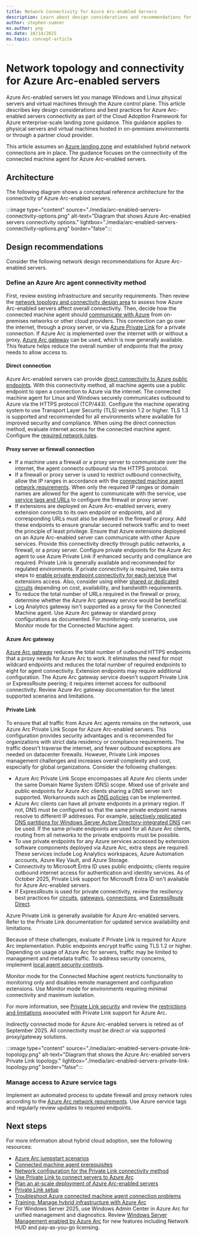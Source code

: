 ```yaml
---
title: Network Connectivity for Azure Arc-enabled Servers
description: Learn about design considerations and recommendations for network connectivity of Azure Arc-enabled servers to manage physical servers and virtual machines.
author: stephen-sumner
ms.author: pnp
ms.date: 10/14/2025
ms.topic: concept-article
---
```


# Network topology and connectivity for Azure Arc-enabled servers

Azure Arc-enabled servers let you manage Windows and Linux physical servers and virtual machines through the Azure control plane. This article describes key design considerations and best practices for Azure Arc-enabled servers connectivity as part of the Cloud Adoption Framework for Azure enterprise-scale landing zone guidance. This guidance applies to physical servers and virtual machines hosted in on-premises environments or through a partner cloud provider.

This article assumes an [Azure landing zone](/azure/cloud-adoption-framework/ready/landing-zone/) and established hybrid network connections are in place. The guidance focuses on the connectivity of the connected machine agent for Azure Arc-enabled servers.

## Architecture

The following diagram shows a conceptual reference architecture for the connectivity of Azure Arc-enabled servers.

:::image type="content" source="./media/arc-enabled-servers-connectivity-options.png" alt-text="Diagram that shows Azure Arc-enabled servers connectivity options." lightbox="./media/arc-enabled-servers-connectivity-options.png" border="false":::

## Design recommendations

Consider the following network design recommendations for Azure Arc-enabled servers.

### Define an Azure Arc agent connectivity method

First, review existing infrastructure and security requirements. Then review the [network topology and connectivity design area](../../../ready/landing-zone/design-area/network-topology-and-connectivity.md) to assess how Azure Arc-enabled servers affect overall connectivity. Then, decide how the connected machine agent should [communicate with Azure](/azure/azure-arc/servers/network-requirements) from on-premises networks or other cloud providers. This connection can go over the internet, through a proxy server, or via [Azure Private Link](/azure/azure-arc/servers/private-link-security) for a private connection. If Azure Arc is implemented over the internet with or without a proxy, [Azure Arc gateway](/azure/azure-arc/servers/arc-gateway) can be used, which is now generally available. This feature helps reduce the overall number of endpoints that the proxy needs to allow access to.

#### Direct connection

Azure Arc-enabled servers can provide [direct connectivity to Azure public endpoints](/azure/azure-arc/servers/network-requirements#networking-configuration). With this connectivity method, all machine agents use a public endpoint to open a connection to Azure via the internet. The connected machine agent for Linux and Windows securely communicates outbound to Azure via the HTTPS protocol (TCP/443). Configure the machine operating system to use Transport Layer Security (TLS) version 1.2 or higher. TLS 1.3 is supported and recommended for all environments where available for improved security and compliance. When using the direct connection method, evaluate internet access for the connected machine agent. Configure the [required network rules](/azure/azure-arc/servers/network-requirements).

#### Proxy server or firewall connection

- If a machine uses a firewall or a proxy server to communicate over the internet, the agent connects outbound via the HTTPS protocol.
- If a firewall or proxy server is used to restrict outbound connectivity, allow the IP ranges in accordance with the [connected machine agent network requirements](/azure/azure-arc/servers/network-requirements). When only the required IP ranges or domain names are allowed for the agent to communicate with the service, use [service tags and URLs](/azure/azure-arc/servers/network-requirements#service-tags) to configure the firewall or proxy server.
- If extensions are deployed on Azure Arc-enabled servers, every extension connects to its own endpoint or endpoints, and all corresponding URLs must also be allowed in the firewall or proxy. Add these endpoints to ensure granular secured network traffic and to meet the principle of least privilege. Ensure that Azure extensions deployed on an Azure Arc-enabled server can communicate with other Azure services. Provide this connectivity directly through public networks, a firewall, or a proxy server. Configure private endpoints for the Azure Arc agent to use Azure Private Link if enhanced security and compliance are required. Private Link is generally available and recommended for regulated environments. If private connectivity is required, take extra steps to [enable private endpoint connectivity for each service](/azure/azure-arc/servers/private-link-security#how-it-works) that extensions access. Also, consider using either [shared or dedicated circuits](/azure/expressroute/expressroute-howto-linkvnet-portal-resource-manager) depending on cost, availability, and bandwidth requirements.
- To reduce the total number of URLs required in the firewall or proxy, determine whether the Azure Arc gateway service would be beneficial.
- Log Analytics gateway isn't supported as a proxy for the Connected Machine agent. Use Azure Arc gateway or standard proxy configurations as documented. For monitoring-only scenarios, use Monitor mode for the Connected Machine agent.

#### Azure Arc gateway

[Azure Arc gateway](/azure/azure-arc/servers/arc-gateway) reduces the total number of outbound HTTPS endpoints that a proxy needs for Azure Arc to work. It eliminates the need for most wildcard endpoints and reduces the total number of required endpoints to eight for agent connectivity. Extension endpoints may require additional configuration. The Azure Arc gateway service doesn't support Private Link or ExpressRoute peering; it requires internet access for outbound connectivity. Review Azure Arc gateway documentation for the latest supported scenarios and limitations.

#### Private Link

To ensure that all traffic from Azure Arc agents remains on the network, use Azure Arc Private Link Scope for Azure Arc-enabled servers. This configuration provides security advantages and is recommended for organizations with strict data residency or compliance requirements. The traffic doesn't traverse the internet, and fewer outbound exceptions are needed on datacenter firewalls. However, Private Link imposes management challenges and increases overall complexity and cost, especially for global organizations. Consider the following challenges:

- Azure Arc Private Link Scope encompasses all Azure Arc clients under the same Domain Name System (DNS) scope. Mixed use of private and public endpoints for Azure Arc clients sharing a DNS server isn't supported. Workarounds such as [DNS policies](/windows-server/networking/dns/deploy/dns-policies-overview) can be implemented.
- Azure Arc clients can have all private endpoints in a primary region. If not, DNS must be configured so that the same private endpoint names resolve to different IP addresses. For example, [selectively replicated DNS partitions for Windows Server Active Directory-integrated DNS](/troubleshoot/windows-server/networking/create-apply-custom-application-directory-partition) can be used. If the same private endpoints are used for all Azure Arc clients, routing from all networks to the private endpoints must be possible.
- To use private endpoints for any Azure services accessed by extension software components deployed via Azure Arc, extra steps are required. These services include Log Analytics workspaces, Azure Automation accounts, Azure Key Vault, and Azure Storage.
- Connectivity to Microsoft Entra ID uses public endpoints; clients require outbound internet access for authentication and identity services. As of October 2025, Private Link support for Microsoft Entra ID isn't available for Azure Arc-enabled servers.
- If ExpressRoute is used for private connectivity, review the resiliency best practices for [circuits](https://azure.github.io/Azure-Proactive-Resiliency-Library-v2/azure-resources/Network/expressRouteCircuits/), [gateways](https://azure.github.io/Azure-Proactive-Resiliency-Library-v2/azure-resources/Network/expressRouteGateways/), [connections](https://azure.github.io/Azure-Proactive-Resiliency-Library-v2/azure-resources/Network/connections/), and [ExpressRoute Direct](https://azure.github.io/Azure-Proactive-Resiliency-Library-v2/azure-resources/Network/expressRoutePorts/).

Azure Private Link is generally available for Azure Arc-enabled servers. Refer to the Private Link documentation for updated service availability and limitations.

Because of these challenges, evaluate if Private Link is required for Azure Arc implementation. Public endpoints encrypt traffic using TLS 1.2 or higher. Depending on usage of Azure Arc for servers, traffic may be limited to management and metadata traffic. To address security concerns, implement [local agent security controls](/azure/azure-arc/servers/security-overview#local-agent-security-controls).

Monitor mode for the Connected Machine agent restricts functionality to monitoring only and disables remote management and configuration extensions. Use Monitor mode for environments requiring minimal connectivity and maximum isolation.

For more information, see [Private Link security](/azure/azure-arc/servers/private-link-security#how-it-works) and review the [restrictions and limitations](/azure/azure-arc/servers/private-link-security#restrictions-and-limitations) associated with Private Link support for Azure Arc.

Indirectly connected mode for Azure Arc-enabled servers is retired as of September 2025. All connectivity must be direct or via supported proxy/gateway solutions.

:::image type="content" source="./media/arc-enabled-servers-private-link-topology.png" alt-text="Diagram that shows the Azure Arc-enabled servers Private Link topology." lightbox="./media/arc-enabled-servers-private-link-topology.png" border="false":::

### Manage access to Azure service tags

Implement an automated process to update firewall and proxy network rules according to the [Azure Arc network requirements](/azure/azure-arc/servers/network-requirements). Use Azure service tags and regularly review updates to required endpoints.

## Next steps

For more information about hybrid cloud adoption, see the following resources:

- [Azure Arc jumpstart scenarios](https://azurearcjumpstart.io/azure_arc_jumpstart/azure_arc_servers/day2/)
- [Connected machine agent prerequisites](/azure/azure-arc/servers/prerequisites)
- [Network configuration for the Private Link connectivity method](/azure/azure-arc/servers/private-link-security#network-configuration)
- [Use Private Link to connect servers to Azure Arc](/azure/azure-arc/servers/private-link-security#how-it-works)
- [Plan an at-scale deployment of Azure Arc-enabled servers](/azure/azure-arc/servers/plan-at-scale-deployment)
- [Private Link setup](/azure/azure-arc/servers/private-link-security#planning-your-private-link-setup)
- [Troubleshoot Azure connected machine agent connection problems](/azure/azure-arc/servers/troubleshoot-agent-onboard)
- [Training: Manage hybrid infrastructure with Azure Arc](/training/paths/manage-hybrid-infrastructure-with-azure-arc/)
- For Windows Server 2025, use Windows Admin Center in Azure Arc for unified management and diagnostics. Review [Windows Server Management enabled by Azure Arc](/azure/azure-arc/servers/windows-server-management-overview) for new features including Network HUD and pay-as-you-go licensing.
